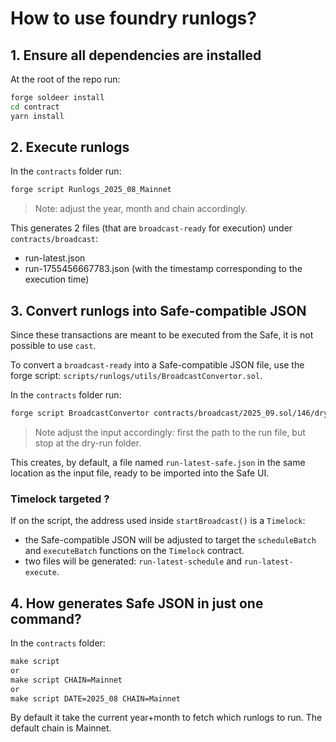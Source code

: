 # How to use foundry runlogs?

## 1. Ensure all dependencies are installed
At the root of the repo run:
```bash
forge soldeer install
cd contract
yarn install
```

## 2. Execute runlogs
In the `contracts` folder run:
```bash
forge script Runlogs_2025_08_Mainnet
```
> Note: adjust the year, month and chain accordingly.

This generates 2 files (that are `broadcast-ready` for execution) under `contracts/broadcast`:
- run-latest.json
- run-1755456667783.json (with the timestamp corresponding to the execution time)

## 3. Convert runlogs into Safe-compatible JSON
Since these transactions are meant to be executed from the Safe, it is not possible to use `cast`.

To convert a `broadcast-ready` into a Safe-compatible JSON file, use the forge script: `scripts/runlogs/utils/BroadcastConvertor.sol`. 

In the `contracts` folder run:
```bash
forge script BroadcastConvertor contracts/broadcast/2025_09.sol/146/dry-run/
```
> Note adjust the input accordingly:
> first the path to the run file, but stop at the dry-run folder.

This creates, by default, a file named `run-latest-safe.json` in the same location as the input file, ready to be imported into the Safe UI.

### Timelock targeted ?
If on the script, the address used inside `startBroadcast()` is a `Timelock`:
- the Safe-compatible JSON will be adjusted to target the `scheduleBatch` and `executeBatch` functions on the `Timelock` contract. 
- two files will be generated: `run-latest-schedule` and `run-latest-execute`.


## 4. How generates Safe JSON in just one command?
In the `contracts` folder:
```makefile
make script
or
make script CHAIN=Mainnet
or
make script DATE=2025_08 CHAIN=Mainnet
```

By default it take the current year+month to fetch which runlogs to run. The default chain is Mainnet.
